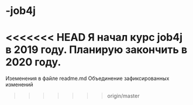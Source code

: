 # -job4j
<<<<<<< HEAD
Я начал курс job4j в 2019 году.
Планирую закончить в 2020 году.
=======
Иземенения в файле readme.md
Объединение зафиксированных изменений
>>>>>>> origin/master
